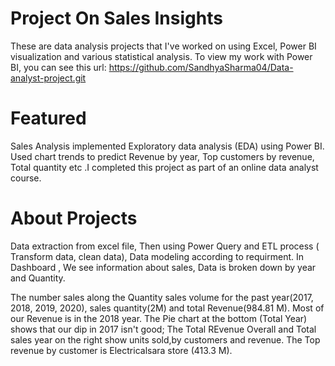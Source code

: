 # Project On Sales Insights
These are data analysis projects that I've worked on using  Excel, Power BI visualization and various statistical analysis.
To view my work with Power BI, you can see this url: https://github.com/SandhyaSharma04/Data-analyst-project.git

# Featured

Sales Analysis implemented Exploratory data analysis (EDA) using Power BI. 
Used chart trends to predict Revenue by year, Top customers by revenue, Total quantity etc .I completed this project as part of an online data analyst course.

# About Projects

Data extraction from excel file, Then using Power Query and ETL process ( Transform data, clean data), Data modeling according to requirment.
In Dashboard , We see information about  sales, Data is broken down by year and Quantity.

The number sales along the Quantity sales volume for the past year(2017, 2018, 2019, 2020),  sales quantity(2M) and total Revenue(984.81 M).
Most of our Revenue is in the 2018 year.
The Pie chart at the bottom (Total Year) shows that our dip in 2017 isn't good; 
The Total REvenue Overall and Total sales year on the right show units sold,by customers and revenue. 
The Top revenue by customer is Electricalsara store (413.3 M). 




